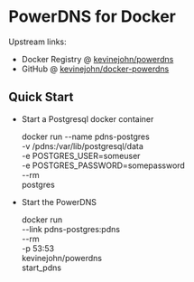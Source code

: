 # PowerDNS for Docker

Upstream links:

* Docker Registry @ [kevinejohn/powerdns](https://registry.hub.docker.com/u/kevinejohn/powerdns)
* GitHub @ [kevinejohn/docker-powerdns](https://github.com/kevinejohn/docker-powerdns)

## Quick Start

* Start a Postgresql docker container

    docker run --name pdns-postgres \
      -v /pdns:/var/lib/postgresql/data \
      -e POSTGRES_USER=someuser \
      -e POSTGRES_PASSWORD=somepassword \
      --rm \
      postgres

* Start the PowerDNS

    docker run \
      --link pdns-postgres:pdns \
      --rm \
      -p 53:53 \
      kevinejohn/powerdns \
      start_pdns
